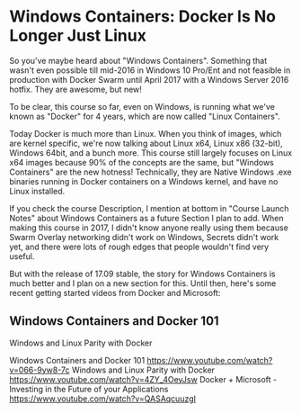 # Windows Containers: Docker Is No Longer Just Linux

So you've maybe heard about "Windows Containers". Something that wasn't even possible till mid-2016 in Windows 10 Pro/Ent and not feasible in production with Docker Swarm until April 2017 with a Windows Server 2016 hotfix. They are awesome, but new!

To be clear, this course so far, even on Windows, is running what we've known as "Docker" for 4 years, which are now called "Linux Containers".

Today Docker is much more than Linux. When you think of images, which are kernel specific, we're now talking about Linux x64, Linux x86 (32-bit), Windows 64bit, and a bunch more. This course still largely focuses on Linux x64 images because 90% of the concepts are the same, but "Windows Containers" are the new hotness! Technically, they are Native Windows .exe binaries running in Docker containers on a Windows kernel, and have no Linux installed.

If you check the course Description, I mention at bottom in "Course Launch Notes" about Windows Containers as a future Section I plan to add.  When making this course in 2017, I didn't know anyone really using them because Swarm Overlay networking didn't work on Windows, Secrets didn't work yet, and there were lots of rough edges that people wouldn't find very useful.

But with the release of 17.09 stable, the story for Windows Containers is much better and I plan on a new section for this. Until then, here's some recent getting started videos from Docker and Microsoft:

## Windows Containers and Docker 101

Windows and Linux Parity with Docker

Windows Containers and Docker 101
https://www.youtube.com/watch?v=066-9yw8-7c
Windows and Linux Parity with Docker
https://www.youtube.com/watch?v=4ZY_4OeyJsw
Docker + Microsoft - Investing in the Future of your Applications
https://www.youtube.com/watch?v=QASAqcuuzgI
